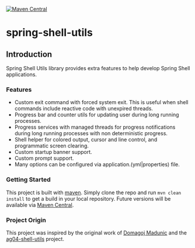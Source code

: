 [![Maven Central](https://maven-badges.herokuapp.com/maven-central/net.griffiti/spring-shell-utils/badge.svg)](https://maven-badges.herokuapp.com/maven-central/net.griffiti/spring-shell-utils)


# spring-shell-utils

## Introduction
Spring Shell Utils library provides extra features to help develop Spring Shell applications.

### Features
- Custom exit command with forced system exit. This is useful when shell commands include reactive code with unexpired threads.
- Progress bar and counter utils for updating user during long running processes.
- Progress services with managed threads for progress notifications during long running processes with non deterministic progress.
- Shell helper for colored output, cursor and line control, and programmatic screen clearing.
- Custom startup banner support.
- Custom prompt support.
- Many options can be configured via application.(yml|properties) file.

### Getting Started
This project is built with [maven](https://maven.apache.org/). Simply clone the repo and run `mvn clean install` to get a build in your local repository. Future versions will be available via [Maven Central](https://search.maven.org/).

### Project Origin
This project was inspired by the original work of [Domagoj Madunic](https://github.com/dmadunic) and the [ag04-shell-utils](https://github.com/ag04/ag04-shell-utils) project.
